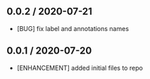 ## 0.0.2 / 2020-07-21

* [BUG] fix label and annotations names

## 0.0.1 / 2020-07-20

* [ENHANCEMENT] added initial files to repo
